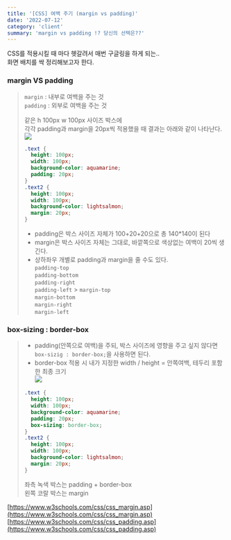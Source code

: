 ```yaml
---
title: '[CSS] 여백 주기 (margin vs padding)'
date: '2022-07-12'
category: 'client'
summary: 'margin vs padding !? 당신의 선택은??'
---
```


CSS를 적용시킬 때 마다 헷갈려서 매번 구글링을 하게 되는..  
화면 배치를 싹 정리해보고자 한다.

### margin VS padding

> `margin` : 내부로 여백을 주는 것  
> `padding` : 외부로 여백을 주는 것
>
> 같은 h 100px w 100px 사이즈 박스에  
> 각각 padding과 margin을 20px씩 적용했을 때 결과는 아래와 같이 나타난다.  
> ![](https://velog.velcdn.com/images/jiwonyyy/post/8a5f6b7d-fb91-48dc-9528-abc44cbf0fba/image.png)
>
> ```css
> .text {
>   height: 100px;
>   width: 100px;
>   background-color: aquamarine;
>   padding: 20px;
> }
> .text2 {
>   height: 100px;
>   width: 100px;
>   background-color: lightsalmon;
>   margin: 20px;
> }
> ```
>
> - padding은 박스 사이즈 자체가 100+20+20으로 총 140\*140이 된다
> - margin은 박스 사이즈 자체는 그대로, 바깥쪽으로 색상없는 여백이 20씩 생긴다.
> - 상하좌우 개별로 padding과 margin을 줄 수도 있다.  
>   `padding-top`  
>   `padding-bottom`  
>   `padding-right`  
>   `padding-left` > `margin-top`  
>   `margin-bottom`  
>   `margin-right`  
>   `margin-left`

### box-sizing : border-box

> - padding(안쪽으로 여백)을 주되, 박스 사이즈에 영향을 주고 싶지 않다면 `box-sizig : border-box;`을 사용하면 된다.
> - border-box 적용 시 내가 지정한 width / height = 안쪽여백, 테두리 포함한 최종 크기  
>   ![](https://velog.velcdn.com/images/jiwonyyy/post/b9491f61-2aaf-44d0-88f1-91650b7cb7e4/image.png)
>
> ```css
> .text {
>   height: 100px;
>   width: 100px;
>   background-color: aquamarine;
>   padding: 20px;
>   box-sizing: border-box;
> }
> .text2 {
>   height: 100px;
>   width: 100px;
>   background-color: lightsalmon;
>   margin: 20px;
> }
> ```
>
> 좌측 녹색 박스는 padding + border-box  
> 왼쪽 코랄 박스는 margin

[https://www.w3schools.com/css/css_margin.asp](https://www.w3schools.com/css/css_margin.asp)  
[https://www.w3schools.com/css/css_padding.asp](https://www.w3schools.com/css/css_padding.asp)
